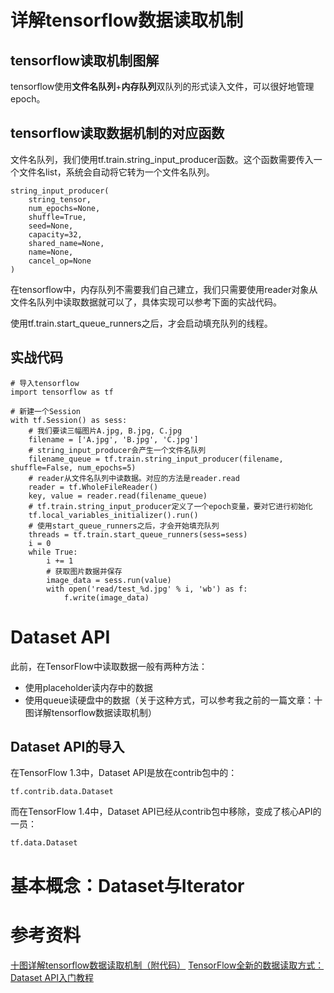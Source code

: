 # 详解tensorflow数据读取机制
## tensorflow读取机制图解
tensorflow使用**文件名队列**+**内存队列**双队列的形式读入文件，可以很好地管理epoch。
## tensorflow读取数据机制的对应函数
文件名队列，我们使用tf.train.string_input_producer函数。这个函数需要传入一个文件名list，系统会自动将它转为一个文件名队列。

```
string_input_producer(
    string_tensor,
    num_epochs=None,
    shuffle=True,
    seed=None,
    capacity=32,
    shared_name=None,
    name=None,
    cancel_op=None
)
```

在tensorflow中，内存队列不需要我们自己建立，我们只需要使用reader对象从文件名队列中读取数据就可以了，具体实现可以参考下面的实战代码。

使用tf.train.start_queue_runners之后，才会启动填充队列的线程。

## 实战代码
```
# 导入tensorflow
import tensorflow as tf 

# 新建一个Session
with tf.Session() as sess:
    # 我们要读三幅图片A.jpg, B.jpg, C.jpg
    filename = ['A.jpg', 'B.jpg', 'C.jpg']
    # string_input_producer会产生一个文件名队列
    filename_queue = tf.train.string_input_producer(filename, shuffle=False, num_epochs=5)
    # reader从文件名队列中读数据。对应的方法是reader.read
    reader = tf.WholeFileReader()
    key, value = reader.read(filename_queue)
    # tf.train.string_input_producer定义了一个epoch变量，要对它进行初始化
    tf.local_variables_initializer().run()
    # 使用start_queue_runners之后，才会开始填充队列
    threads = tf.train.start_queue_runners(sess=sess)
    i = 0
    while True:
        i += 1
        # 获取图片数据并保存
        image_data = sess.run(value)
        with open('read/test_%d.jpg' % i, 'wb') as f:
            f.write(image_data)
```
 
 # Dataset API
 此前，在TensorFlow中读取数据一般有两种方法：
* 使用placeholder读内存中的数据
* 使用queue读硬盘中的数据（关于这种方式，可以参考我之前的一篇文章：十图详解tensorflow数据读取机制）
 ## Dataset API的导入

在TensorFlow 1.3中，Dataset API是放在contrib包中的：
```
tf.contrib.data.Dataset
```

而在TensorFlow 1.4中，Dataset API已经从contrib包中移除，变成了核心API的一员：
```
tf.data.Dataset
```

 # 基本概念：Dataset与Iterator
 
 

# 参考资料
[十图详解tensorflow数据读取机制（附代码）](https://zhuanlan.zhihu.com/p/27238630)
[TensorFlow全新的数据读取方式：Dataset API入门教程](https://zhuanlan.zhihu.com/p/30751039)
